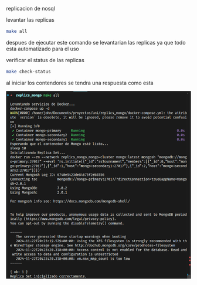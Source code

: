 replicacion de nosql

levantar las replicas

```bash
make all
```

despues de ejecutar este comando se levantarian las replicas ya que todo esta automatizado para el uso


verificar el status de las replicas

```bash
make check-status
```

al iniciar los contendores se tendra una respuesta como esta

![](./assets/image.png)